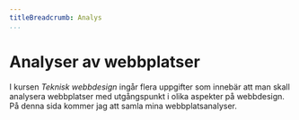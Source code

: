 ```yaml
---
titleBreadcrumb: Analys
...
```

Analyser av webbplatser
===============================

I kursen _Teknisk webbdesign_ ingår flera uppgifter som innebär att man skall analysera webbplatser med utgångspunkt i olika aspekter på webbdesign. På denna sida kommer jag att samla mina webbplatsanalyser.

